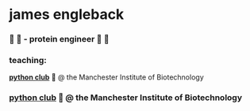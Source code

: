 # james engleback

### 🧪 🥼 - protein engineer  🧬 🧫

### teaching:
[**python club**](https://github.com/UoMMIB/Python-Club) 🐍 @ the Manchester Institute of Biotechnology

### [**python club**](https://github.com/UoMMIB/Python-Club) 🐍 @ the Manchester Institute of Biotechnology

